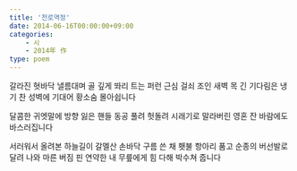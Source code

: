 ```yaml
---
title: '천로역정'
date: 2014-06-16T00:00:00+09:00
categories: 
    - 시
    - 2014年 作
type: poem
---
```


갈라진 혓바닥 낼름대며
골 깊게 똬리 트는 퍼런 근심
걸쇠 조인 새벽
목 긴 기다림은
냉기 찬 성벽에 기대어
황소숨 몰아쉽니다

달콤한 귀엣말에
방향 잃은 핸들
동공 풀려 헛돌려
시래기로 말라버린 영혼
잔 바람에도 바스러집니다

서러워서 올려본 하늘길이
갈멜산 손바닥 구름 쓴 채
횃불 항아리 품고
순종의 버선발로 달려 나와
마른 버짐 핀
연약한 내 무릎에게
힘 다해 박수쳐 줍니다
